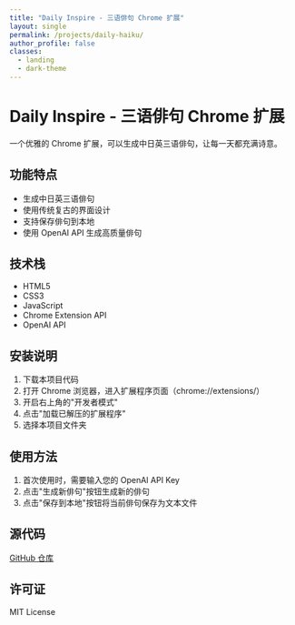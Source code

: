 ```yaml
---
title: "Daily Inspire - 三语俳句 Chrome 扩展"
layout: single
permalink: /projects/daily-haiku/
author_profile: false
classes:
  - landing
  - dark-theme
---
```


# Daily Inspire - 三语俳句 Chrome 扩展

一个优雅的 Chrome 扩展，可以生成中日英三语俳句，让每一天都充满诗意。

## 功能特点

- 生成中日英三语俳句
- 使用传统复古的界面设计
- 支持保存俳句到本地
- 使用 OpenAI API 生成高质量俳句

## 技术栈

- HTML5
- CSS3
- JavaScript
- Chrome Extension API
- OpenAI API

## 安装说明

1. 下载本项目代码
2. 打开 Chrome 浏览器，进入扩展程序页面（chrome://extensions/）
3. 开启右上角的"开发者模式"
4. 点击"加载已解压的扩展程序"
5. 选择本项目文件夹

## 使用方法

1. 首次使用时，需要输入您的 OpenAI API Key
2. 点击"生成新俳句"按钮生成新的俳句
3. 点击"保存到本地"按钮将当前俳句保存为文本文件

## 源代码

[GitHub 仓库](https://github.com/lengdaxia/daily-haiku)

## 许可证

MIT License
